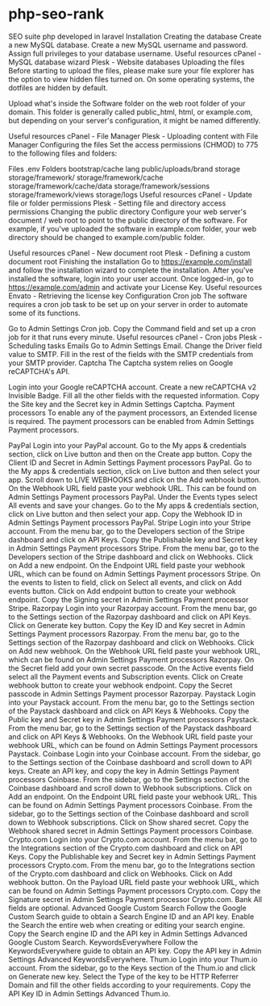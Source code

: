 # php-seo-rank
SEO suite php developed in laravel
Installation
Creating the database
Create a new MySQL database.
Create a new MySQL username and password.
Assign full privileges to your database username.
Useful resources
cPanel - MySQL database wizard
Plesk - Website databases
Uploading the files
Before starting to upload the files, please make sure your file explorer has the option to view hidden files turned on. On some operating systems, the dotfiles are hidden by default.

Upload what's inside the Software folder on the web root folder of your domain. This folder is generally called public_html, html, or example.com, but depending on your server's configuration, it might be named differently.

Useful resources
cPanel - File Manager
Plesk - Uploading content with File Manager
Configuring the files
Set the access permissions (CHMOD) to 775 to the following files and folders:

Files
.env
Folders
bootstrap/cache
lang
public/uploads/brand
storage
storage/framework/
storage/framework/cache
storage/framework/cache/data
storage/framework/sessions
storage/framework/views
storage/logs
Useful resources
cPanel - Update file or folder permissions
Plesk - Setting file and directory access permissions
Changing the public directory
Configure your web server's document / web root to point to the public directory of the software. For example, if you've uploaded the software in example.com folder, your web directory should be changed to example.com/public folder.

Useful resources
cPanel - New document root
Plesk - Defining a custom document root
Finishing the installation
Go to https://example.com/install and follow the installation wizard to complete the installation.
After you've installed the software, login into your user account.
Once logged-in, go to https://example.com/admin and activate your License Key.
Useful resources
Envato - Retrieving the license key
Configuration
Cron job
The software requires a cron job task to be set up on your server in order to automate some of its functions.

Go to Admin Settings Cron job.
Copy the Command field and set up a cron job for it that runs every minute.
Useful resources
cPanel - Cron jobs
Plesk - Scheduling tasks
Emails
Go to Admin Settings Email.
Change the Driver field value to SMTP.
Fill in the rest of the fields with the SMTP credentials from your SMTP provider.
Captcha
The Captcha system relies on Google reCAPTCHA's API.

Login into your Google reCAPTCHA account.
Create a new reCAPTCHA v2 Invisible Badge.
Fill all the other fields with the requested information.
Copy the Site key and the Secret key in Admin Settings Captcha.
Payment processors
To enable any of the payment processors, an Extended license is required. The payment processors can be enabled from Admin Settings Payment processors.

PayPal
Login into your PayPal account.
Go to the My apps & credentials section, click on Live button and then on the Create app button.
Copy the Client ID and Secret in Admin Settings Payment processors PayPal.
Go to the My apps & credentials section, click on Live button and then select your app.
Scroll down to LIVE WEBHOOKS and click on the Add webhook button.
On the Webhook URL field paste your webhook URL. This can be found on Admin Settings Payment processors PayPal.
Under the Events types select All events and save your changes.
Go to the My apps & credentials section, click on Live button and then select your app.
Copy the Webhook ID in Admin Settings Payment processors PayPal.
Stripe
Login into your Stripe account.
From the menu bar, go to the Developers section of the Stripe dashboard and click on API Keys.
Copy the Publishable key and Secret key in Admin Settings Payment processors Stripe.
From the menu bar, go to the Developers section of the Stripe dashboard and click on Webhooks.
Click on Add a new endpoint.
On the Endpoint URL field paste your webhook URL, which can be found on Admin Settings Payment processors Stripe.
On the events to listen to field, click on Select all events, and click on Add events button.
Click on Add endpoint button to create your webhook endpoint.
Copy the Signing secret in Admin Settings Payment processor Stripe.
Razorpay
Login into your Razorpay account.
From the menu bar, go to the Settings section of the Razorpay dashboard and click on API Keys.
Click on Generate key button.
Copy the Key ID and Key secret in Admin Settings Payment processors Razorpay.
From the menu bar, go to the Settings section of the Razorpay dashboard and click on Webhooks.
Click on Add new webhook.
On the Webhook URL field paste your webhook URL, which can be found on Admin Settings Payment processors Razorpay.
On the Secret field add your own secret passcode.
On the Active events field select all the Payment events and Subscription events.
Click on Create webhook button to create your webhook endpoint.
Copy the Secret passcode in Admin Settings Payment processor Razorpay.
Paystack
Login into your Paystack account.
From the menu bar, go to the Settings section of the Paystack dashboard and click on API Keys & Webhooks.
Copy the Public key and Secret key in Admin Settings Payment processors Paystack.
From the menu bar, go to the Settings section of the Paystack dashboard and click on API Keys & Webhooks.
On the Webhook URL field paste your webhook URL, which can be found on Admin Settings Payment processors Paystack.
Coinbase
Login into your Coinbase account.
From the sidebar, go to the Settings section of the Coinbase dashboard and scroll down to API keys.
Create an API key, and copy the key in Admin Settings Payment processors Coinbase.
From the sidebar, go to the Settings section of the Coinbase dashboard and scroll down to Webhook subscriptions.
Click on Add an endpoint.
On the Endpoint URL field paste your webhook URL. This can be found on Admin Settings Payment processors Coinbase.
From the sidebar, go to the Settings section of the Coinbase dashboard and scroll down to Webhook subscriptions.
Click on Show shared secret.
Copy the Webhook shared secret in Admin Settings Payment processors Coinbase.
Crypto.com
Login into your Crypto.com account.
From the menu bar, go to the Integrations section of the Crypto.com dashboard and click on API Keys.
Copy the Publishable key and Secret key in Admin Settings Payment processors Crypto.com.
From the menu bar, go to the Integrations section of the Crypto.com dashboard and click on Webhooks.
Click on Add webhook button.
On the Payload URL field paste your webhook URL, which can be found on Admin Settings Payment processors Crypto.com.
Copy the Signature secret in Admin Settings Payment processor Crypto.com.
Bank
All fields are optional.
Advanced
Google Custom Search
Follow the Google Custom Search guide to obtain a Search Engine ID and an API key.
Enable the Search the entire web when creating or editing your search engine.
Copy the Search engine ID and the API key in Admin Settings Advanced Google Custom Search.
KeywordsEverywhere
Follow the KeywordsEverywhere guide to obtain an API key.
Copy the API key in Admin Settings Advanced KeywordsEverywhere.
Thum.io
Login into your Thum.io account.
From the sidebar, go to the Keys section of the Thum.io and click on Generate new key.
Select the Type of the key to be HTTP Referrer Domain and fill the other fields according to your requirements.
Copy the API Key ID in Admin Settings Advanced Thum.io.
